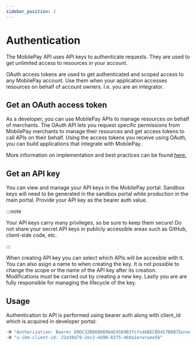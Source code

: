 ```yaml
---
sidebar_position: 2
---
```


# Authentication

The MobilePay API uses API keys to authenticate requests. They are used to get unlimited access to resources in your account.

OAuth access tokens are used to get authenticated and scoped access to any MobilePay account. Use them when your application accesses resources on behalf of account owners. I.e. you are an integrator.

## Get an OAuth access token

As a developer, you can use MobilePay APIs to manage resources on behalf of merchants. The OAuth API lets you request specific permissions from MobilePay merchants to manage their resources and get access tokens to call APIs on their behalf. Using the access tokens you receive using OAuth, you can build applications that integrate with MobilePay.

More information on implementation and best practices can be found [here.](https://developer.mobilepay.dk/developersupport/openid/)

## Get an API key

You can view and manage your API keys in the MobilePay portal. Sandbox keys will need to be generated in the sandbox portal while production in the main portal. Provide your API key as the bearer auth value.

:::note

Your API keys carry many privileges, so be sure to keep them secure! Do not share your secret API keys in publicly accessible areas such as GitHub, client-side code, etc.

:::

When creating API key you can select which APIs will be accesible with it. You can also asign a name to when creating the key. It is not possible to change the scope or the name of the API key after its creation. Modifications must be carried out by creating a new key. Lastly you are are fully responsible for managing the lifecycle of the key.

## Usage

Authentication to API is performed using bearer auth along with client_id which is acquired in developer portal:

```jsx
-H "Authorization: Bearer D9DC32B860D6964E4569B3fsfsdABECBD457B6B7Ewrwe7EC45B527A5CAEhgd0"
-H "x-ibm-client-id: 22a38d79-2ec2-4d90-8375-460a1erwrwee5b"
```
